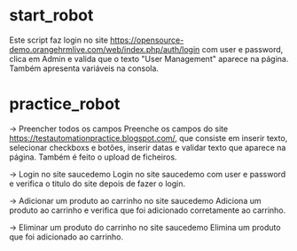 # start_robot 
Este script faz login no site https://opensource-demo.orangehrmlive.com/web/index.php/auth/login com user e password, clica em Admin e valida que o texto "User Management" aparece na página.
Também apresenta variáveis na consola.

# practice_robot 
-> Preencher todos os campos
Preenche os campos do site https://testautomationpractice.blogspot.com/, que consiste em inserir texto, selecionar checkboxs e botões, inserir datas e validar texto que aparece na página. Também é feito o upload de ficheiros.

-> Login no site saucedemo
Login no site saucedemo com user e password e verifica o titulo do site depois de fazer o login.

-> Adicionar um produto ao carrinho no site saucedemo
Adiciona um produto ao carrinho e verifica que foi adicionado corretamente ao carrinho.

-> Eliminar um produto do carrinho no site saucedemo
Elimina um produto que foi adicionado ao carrinho.